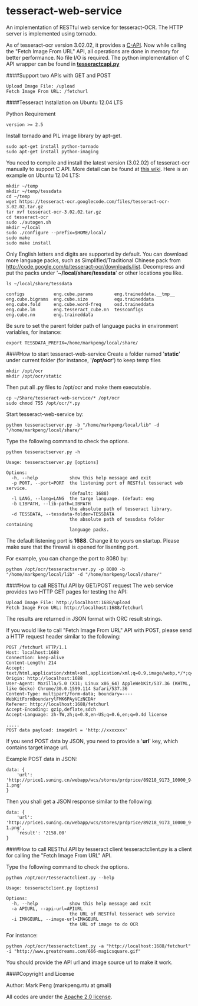 tesseract-web-service
=====================

An implementation of RESTful web service for tesseract-OCR. The HTTP server is implemented using tornado.

As of tesseract-ocr version 3.02.02, it provides a <a href="https://code.google.com/p/tesseract-ocr/wiki/APIExample" target="_blank">C-API</a>.
Now while calling the "Fetch Image From URL" API, all operations are done in memory for better performance. No file I/O is required. The python implementation of C API wrapper can be found in [**tesseractcapi.py**](https://github.com/guitarmind/tesseract-web-service/blob/master/tesseractcapi.py)

####Support two APIs with GET and POST

    Upload Image File: /upload
    Fetch Image From URL: /fetchurl

####Tesseract Installation on Ubuntu 12.04 LTS

Python Requirement

    version >= 2.5

Install tornado and PIL image library by apt-get.

    sudo apt-get install python-tornado
    sudo apt-get install python-imaging
    
You need to compile and install the latest version (3.02.02) of tesseract-ocr manually to support C API. More detail can be found at <a href="https://code.google.com/p/tesseract-ocr/wiki/Compiling" target="_blank">this wiki</a>. Here is an example on Ubuntu 12.04 LTS:

    mkdir ~/temp
    mkdir ~/temp/tessdata
    cd ~/temp
    wget https://tesseract-ocr.googlecode.com/files/tesseract-ocr-3.02.02.tar.gz
    tar xvf tesseract-ocr-3.02.02.tar.gz
    cd tesseract-ocr
    sudo ./autogen.sh
    mkdir ~/local
    sudo ./configure --prefix=$HOME/local/
    sudo make
    sudo make install

Only English letters and digits are supported by default.
You can download more language packs, such as Simplified/Traditional Chinese pack from http://code.google.com/p/tesseract-ocr/downloads/list. 
Decompress and put the packs under '**~/local/share/tessdata**' or other locations you like.

    ls ~/local/share/tessdata
    
    configs           eng.cube.params        eng.traineddata.__tmp__
    eng.cube.bigrams  eng.cube.size          equ.traineddata
    eng.cube.fold     eng.cube.word-freq     osd.traineddata
    eng.cube.lm       eng.tesseract_cube.nn  tessconfigs
    eng.cube.nn       eng.traineddata

Be sure to set the parent folder path of language packs in environment variables, for instance:

    export TESSDATA_PREFIX=/home/markpeng/local/share/


####How to start tesseract-web-service
Create a folder named '**static**' under current folder (for instance, '**/opt/ocr**') to keep temp files

    mkdir /opt/ocr
    mkdir /opt/ocr/static

Then put all .py files to /opt/ocr and make them executable.

    cp ~/Share/tesseract-web-service/* /opt/ocr
    sudo chmod 755 /opt/ocr/*.py

Start tesseract-web-service by:

    python tesseractserver.py -b "/home/markpeng/local/lib" -d "/home/markpeng/local/share/"

Type the following command to check the options.

    python tesseractserver.py -h

    Usage: tesseractserver.py [options]

    Options:
      -h, --help            show this help message and exit
      -p PORT, --port=PORT  the listening port of RESTful tesseract web service.
                            (default: 1688)
      -l LANG, --lang=LANG  the targe language. (defaut: eng
      -b LIBPATH, --lib-path=LIBPATH
                            the absolute path of tesseract library.
      -d TESSDATA, --tessdata-folder=TESSDATA
                            the absolute path of tessdata folder containing
                            language packs.
             

The default listening port is **1688**. Change it to yours on startup.
Please make sure that the firewall is opened for lisenting port.

For example, you can change the port to 8080 by:

    python /opt/ocr/tesseractserver.py -p 8080 -b "/home/markpeng/local/lib" -d "/home/markpeng/local/share/"

####How to call RESTful API by GET/POST request
The web service provides two HTTP GET pages for testing the API:

    Upload Image File: http://localhost:1688/upload
    Fetch Image From URL: http://localhost:1688/fetchurl

The results are returned in JSON format with ORC result strings.


If you would like to call "Fetch Image From URL" API with POST, please send a HTTP request header similar to the following:

    POST /fetchurl HTTP/1.1
    Host: localhost:1688
    Connection: keep-alive
    Content-Length: 214
    Accept: text/html,application/xhtml+xml,application/xml;q=0.9,image/webp,*/*;q=0.8
    Origin: http://localhost:1688
    User-Agent: Mozilla/5.0 (X11; Linux x86_64) AppleWebKit/537.36 (KHTML, like Gecko) Chrome/30.0.1599.114 Safari/537.36
    Content-Type: multipart/form-data; boundary=----WebKitFormBoundarylFMK6PAyVCzNCDAr
    Referer: http://localhost:1688/fetchurl
    Accept-Encoding: gzip,deflate,sdch
    Accept-Language: zh-TW,zh;q=0.8,en-US;q=0.6,en;q=0.4d license
    
    .....
    POST data payload: imageUrl = 'http://xxxxxxx'


If you send POST data by JSON, you need to provide a '**url**' key, which contains target image url.

Example POST data in JSON:

    data: {
        'url': 'http://price1.suning.cn/webapp/wcs/stores/prdprice/89218_9173_10000_9-1.png'
    }
    
Then you shall get a JSON response similar to the following:

    data: {
        'url': 'http://price1.suning.cn/webapp/wcs/stores/prdprice/89218_9173_10000_9-1.png',
        'result': '2158.00'
    }


####How to call RESTful API by tesseract client
tesseractclient.py is a client for calling the "Fetch Image From URL" API.

Type the following command to check the options.

    python /opt/ocr/tesseractclient.py --help
    
    Usage: tesseractclient.py [options]

    Options:
      -h, --help            show this help message and exit
      -a APIURL, --api-url=APIURL
                            the URL of RESTful tesseract web service
      -i IMAGEURL, --image-url=IMAGEURL
                            the URL of image to do OCR


For instance:

    python /opt/ocr/tesseractclient.py -a "http://localhost:1688/fetchurl" -i "http://www.greatdreams.com/666-magicsquare.gif"

You should provide the API url and image source url to make it work.

####Copyright and License

Author: Mark Peng (markpeng.ntu at gmail)

All codes are under the [Apache 2.0 license](LICENSE).


